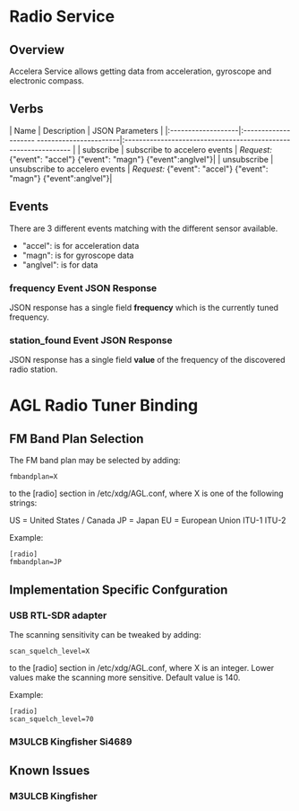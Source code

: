 # Radio Service

## Overview

Accelera Service allows getting data from acceleration, gyroscope and
electronic compass.

## Verbs

| Name               | Description                                 | JSON Parameters                                                   |
|:-------------------|:-------------------- -----------------------|:---------------------------------------------------------------   |
| subscribe          | subscribe to accelero events                | *Request:* {"event": "accel"} {"event": "magn"} {"event":anglvel"}|
| unsubscribe        | unsubscribe to accelero events              | *Request:* {"event": "accel"} {"event": "magn"} {"event":anglvel"}|

## Events

There are 3 different events matching with the different sensor available.

* "accel": is for acceleration data
* "magn": is for gyroscope data
* "anglvel": is for  data

### frequency Event JSON Response

JSON response has a single field **frequency** which is the currently tuned frequency.

### station_found Event JSON Response

JSON response has a single field **value** of the frequency of the discovered radio station.

# AGL Radio Tuner Binding

## FM Band Plan Selection

The FM band plan may be selected by adding:
```
fmbandplan=X
```
to the [radio] section in /etc/xdg/AGL.conf, where X is one of the
following strings:

US = United States / Canada
JP = Japan
EU = European Union
ITU-1
ITU-2

Example:
```
[radio]
fmbandplan=JP
```

## Implementation Specific Confguration

### USB RTL-SDR adapter

The scanning sensitivity can be tweaked by adding:
```
scan_squelch_level=X
```
to the [radio] section in /etc/xdg/AGL.conf, where X is an integer.  Lower
values make the scanning more sensitive.  Default value is 140.

Example:
```
[radio]
scan_squelch_level=70
```

### M3ULCB Kingfisher Si4689

## Known Issues

### M3ULCB Kingfisher

